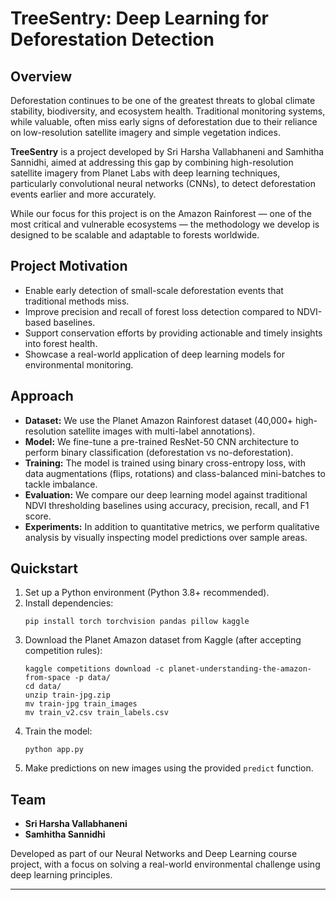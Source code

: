 

# TreeSentry: Deep Learning for Deforestation Detection

## Overview

Deforestation continues to be one of the greatest threats to global climate stability, biodiversity, and ecosystem health. Traditional monitoring systems, while valuable, often miss early signs of deforestation due to their reliance on low-resolution satellite imagery and simple vegetation indices. 

**TreeSentry** is a project developed by Sri Harsha Vallabhaneni and Samhitha Sannidhi, aimed at addressing this gap by combining high-resolution satellite imagery from Planet Labs with deep learning techniques, particularly convolutional neural networks (CNNs), to detect deforestation events earlier and more accurately.

While our focus for this project is on the Amazon Rainforest — one of the most critical and vulnerable ecosystems — the methodology we develop is designed to be scalable and adaptable to forests worldwide.

## Project Motivation

- Enable early detection of small-scale deforestation events that traditional methods miss.
- Improve precision and recall of forest loss detection compared to NDVI-based baselines.
- Support conservation efforts by providing actionable and timely insights into forest health.
- Showcase a real-world application of deep learning models for environmental monitoring.

## Approach

- **Dataset:** We use the Planet Amazon Rainforest dataset (40,000+ high-resolution satellite images with multi-label annotations).
- **Model:** We fine-tune a pre-trained ResNet-50 CNN architecture to perform binary classification (deforestation vs no-deforestation).
- **Training:** The model is trained using binary cross-entropy loss, with data augmentations (flips, rotations) and class-balanced mini-batches to tackle imbalance.
- **Evaluation:** We compare our deep learning model against traditional NDVI thresholding baselines using accuracy, precision, recall, and F1 score.
- **Experiments:** In addition to quantitative metrics, we perform qualitative analysis by visually inspecting model predictions over sample areas.

## Quickstart

1. Set up a Python environment (Python 3.8+ recommended).
2. Install dependencies:
   ```
   pip install torch torchvision pandas pillow kaggle
   ```
3. Download the Planet Amazon dataset from Kaggle (after accepting competition rules):
   ```
   kaggle competitions download -c planet-understanding-the-amazon-from-space -p data/
   cd data/
   unzip train-jpg.zip
   mv train-jpg train_images
   mv train_v2.csv train_labels.csv
   ```
4. Train the model:
   ```
   python app.py
   ```
5. Make predictions on new images using the provided `predict` function.

## Team

- **Sri Harsha Vallabhaneni**
- **Samhitha Sannidhi**

Developed as part of our Neural Networks and Deep Learning course project, with a focus on solving a real-world environmental challenge using deep learning principles.

---